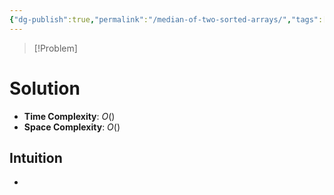 ```yaml
---
{"dg-publish":true,"permalink":"/median-of-two-sorted-arrays/","tags":["array","binarySearch","dAndC"]}
---
```


>[!Problem]

# Solution
- **Time Complexity**: $O()$
- **Space Complexity**: $O()$
## Intuition
- 
```python

```